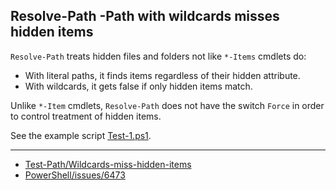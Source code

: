 
## Resolve-Path -Path with wildcards misses hidden items

`Resolve-Path` treats hidden files and folders not like `*-Items` cmdlets do:

- With literal paths, it finds items regardless of their hidden attribute.
- With wildcards, it gets false if only hidden items match.

Unlike `*-Item` cmdlets, `Resolve-Path` does not have the switch `Force` in order
to control treatment of hidden items.

See the example script [Test-1.ps1](Test-1.ps1).

---

- [Test-Path/Wildcards-miss-hidden-items](../../Test-Path/Wildcards-miss-hidden-items)
- [PowerShell/issues/6473](https://github.com/PowerShell/PowerShell/issues/6473)

